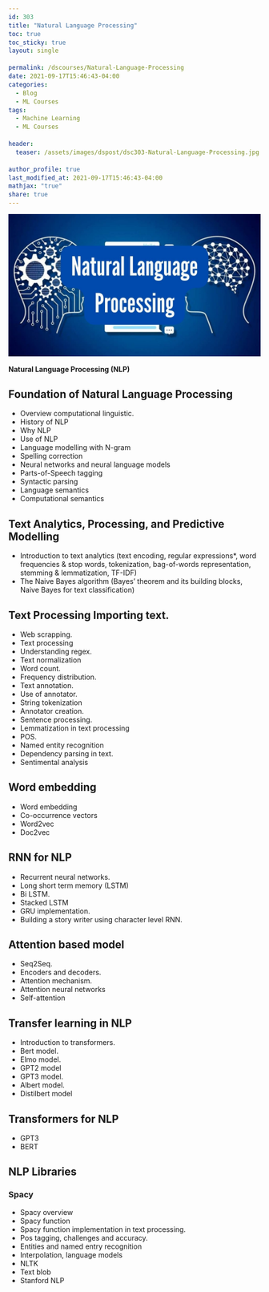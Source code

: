 ```yaml
---
id: 303    
title: "Natural Language Processing"
toc: true
toc_sticky: true
layout: single

permalink: /dscourses/Natural-Language-Processing
date: 2021-09-17T15:46:43-04:00
categories:
  - Blog
  - ML Courses
tags: 
  - Machine Learning
  - ML Courses

header:
  teaser: /assets/images/dspost/dsc303-Natural-Language-Processing.jpg

author_profile: true
last_modified_at: 2021-09-17T15:46:43-04:00
mathjax: "true"
share: true
---
```


![Natural Language Processing](/assets/images/dspost/dsc303-Natural-Language-Processing.jpg)


**Natural Language Processing (NLP)**

## Foundation of Natural Language Processing
*   Overview computational linguistic.
*   History of NLP
*   Why NLP
*   Use of NLP
*   Language modelling with N-gram
*   Spelling correction
*   Neural networks and neural language models
*   Parts-of-Speech tagging
*   Syntactic parsing
*   Language semantics
*   Computational semantics

## Text Analytics, Processing, and Predictive Modelling
*   Introduction to text analytics (text encoding, regular expressions\*, word frequencies & stop words, tokenization, bag-of-words representation, stemming & lemmatization, TF-IDF)
*   The Naive Bayes algorithm (Bayes’ theorem and its building blocks, Naive Bayes for text classification)

## Text Processing Importing text.
*   Web scrapping.
*   Text processing
*   Understanding regex.
*   Text normalization
*   Word count.
*   Frequency distribution.
*   Text annotation.
*   Use of annotator.
*   String tokenization
*   Annotator creation.
*   Sentence processing.
*   Lemmatization in text processing
*   POS.
*   Named entity recognition
*   Dependency parsing in text.
*   Sentimental analysis

## Word embedding
*   Word embedding
*   Co-occurrence vectors
*   Word2vec
*   Doc2vec

## RNN for NLP
*   Recurrent neural networks.
*   Long short term memory (LSTM)
*   Bi LSTM.
*   Stacked LSTM
*   GRU implementation.
*   Building a story writer using character level RNN.

## Attention based model
*   Seq2Seq.
*   Encoders and decoders.
*   Attention mechanism.
*   Attention neural networks
*   Self-attention

## Transfer learning in NLP
*   Introduction to transformers.
*   Bert model.
*   Elmo model.
*   GPT2 model
*   GPT3 model.
*   Albert model.
*   Distilbert model

## Transformers for NLP
*   GPT3
*   BERT

## NLP Libraries

### Spacy
*   Spacy overview
*   Spacy function
*   Spacy function implementation in text processing.
*   Pos tagging, challenges and accuracy.
*   Entities and named entry recognition
*   Interpolation, language models
*   NLTK
*   Text blob
*   Stanford NLP